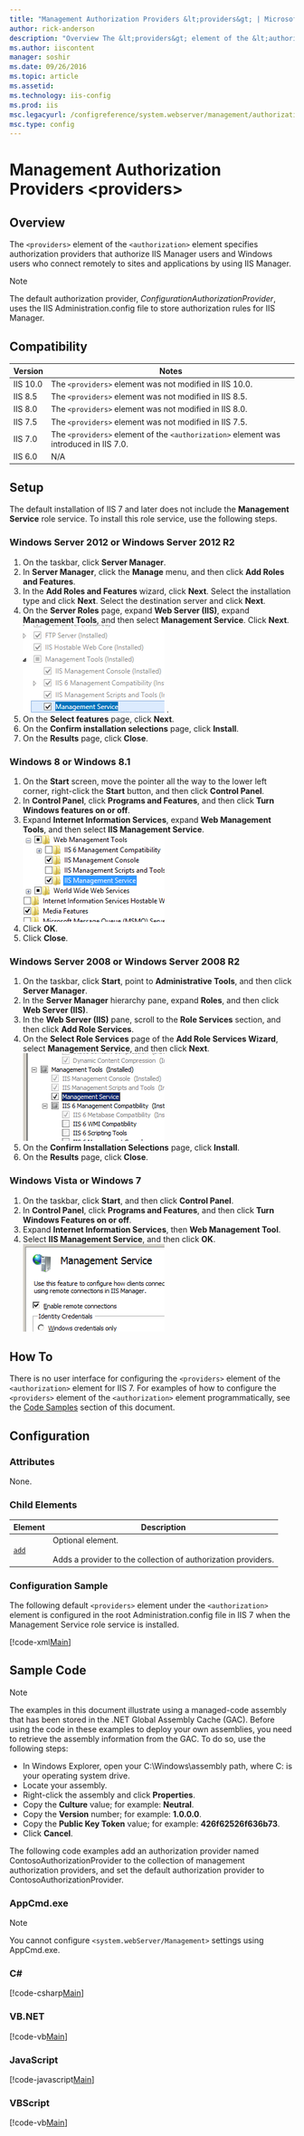```yaml
---
title: "Management Authorization Providers &lt;providers&gt; | Microsoft Docs"
author: rick-anderson
description: "Overview The &lt;providers&gt; element of the &lt;authorization&gt; element specifies authorization providers that authorize IIS Manager users and Windows us..."
ms.author: iiscontent
manager: soshir
ms.date: 09/26/2016
ms.topic: article
ms.assetid: 
ms.technology: iis-config
ms.prod: iis
msc.legacyurl: /configreference/system.webserver/management/authorization/providers
msc.type: config
---
```

Management Authorization Providers &lt;providers&gt;
====================
<a id="001"></a>
## Overview

The `<providers>` element of the `<authorization>` element specifies authorization providers that authorize IIS Manager users and Windows users who connect remotely to sites and applications by using IIS Manager.

> [!NOTE]
> The default authorization provider, *ConfigurationAuthorizationProvider*, uses the IIS Administration.config file to store authorization rules for IIS Manager.

<a id="002"></a>
## Compatibility

| Version | Notes |
| --- | --- |
| IIS 10.0 | The `<providers>` element was not modified in IIS 10.0. |
| IIS 8.5 | The `<providers>` element was not modified in IIS 8.5. |
| IIS 8.0 | The `<providers>` element was not modified in IIS 8.0. |
| IIS 7.5 | The `<providers>` element was not modified in IIS 7.5. |
| IIS 7.0 | The `<providers>` element of the `<authorization>` element was introduced in IIS 7.0. |
| IIS 6.0 | N/A |

<a id="003"></a>
## Setup

The default installation of IIS 7 and later does not include the **Management Service** role service. To install this role service, use the following steps.

### Windows Server 2012 or Windows Server 2012 R2

1. On the taskbar, click **Server Manager**.
2. In **Server Manager**, click the **Manage** menu, and then click **Add Roles and Features**.
3. In the **Add Roles and Features** wizard, click **Next**. Select the installation type and click **Next**. Select the destination server and click **Next**.
4. On the **Server Roles** page, expand **Web Server (IIS)**, expand **Management Tools**, and then select **Management Service**. Click **Next**.  
    [![](index/_static/image2.png)](index/_static/image1.png) .
5. On the **Select features** page, click **Next**.
6. On the **Confirm installation selections** page, click **Install**.
7. On the **Results** page, click **Close**.

### Windows 8 or Windows 8.1

1. On the **Start** screen, move the pointer all the way to the lower left corner, right-click the **Start** button, and then click **Control Panel**.
2. In **Control Panel**, click **Programs and Features**, and then click **Turn Windows features on or off**.
3. Expand **Internet Information Services**, expand **Web Management Tools**, and then select **IIS Management Service**.  
    [![](index/_static/image4.png)](index/_static/image3.png)
4. Click **OK**.
5. Click **Close**.

### Windows Server 2008 or Windows Server 2008 R2

1. On the taskbar, click **Start**, point to **Administrative Tools**, and then click **Server Manager**.
2. In the **Server Manager** hierarchy pane, expand **Roles**, and then click **Web Server (IIS)**.
3. In the **Web Server (IIS)** pane, scroll to the **Role Services** section, and then click **Add Role Services**.
4. On the **Select Role Services** page of the **Add Role Services Wizard**, select **Management Service**, and then click **Next**.  
    [![](index/_static/image6.png)](index/_static/image5.png)
5. On the **Confirm Installation Selections** page, click **Install**.
6. On the **Results** page, click **Close**.

### Windows Vista or Windows 7

1. On the taskbar, click **Start**, and then click **Control Panel**.
2. In **Control Panel**, click **Programs and Features**, and then click **Turn Windows Features on or off**.
3. Expand **Internet Information Services**, then **Web Management Tool**.
4. Select **IIS Management Service**, and then click **OK**.   
    [![](index/_static/image8.png)](index/_static/image7.png)
 
<a id="004"></a>
## How To

There is no user interface for configuring the `<providers>` element of the `<authorization>` element for IIS 7. For examples of how to configure the `<providers>` element of the `<authorization>` element programmatically, see the [Code Samples](#006) section of this document.

<a id="005"></a>
## Configuration

### Attributes

None.

### Child Elements

| Element | Description |
| --- | --- |
| [`add`](add.md) | Optional element.<br><br>Adds a provider to the collection of authorization providers. |

### Configuration Sample

The following default `<providers>` element under the `<authorization>` element is configured in the root Administration.config file in IIS 7 when the Management Service role service is installed.

[!code-xml[Main](index/samples/sample1.xml)]

<a id="006"></a>
## Sample Code

> [!NOTE]
> The examples in this document illustrate using a managed-code assembly that has been stored in the .NET Global Assembly Cache (GAC). Before using the code in these examples to deploy your own assemblies, you need to retrieve the assembly information from the GAC. To do so, use the following steps:

- In Windows Explorer, open your C:\Windows\assembly path, where C: is your operating system drive.
- Locate your assembly.
- Right-click the assembly and click **Properties**.
- Copy the **Culture** value; for example: **Neutral**.
- Copy the **Version** number; for example: **1.0.0.0**.
- Copy the **Public Key Token** value; for example: **426f62526f636b73**.
- Click **Cancel**.

The following code examples add an authorization provider named ContosoAuthorizationProvider to the collection of management authorization providers, and set the default authorization provider to ContosoAuthorizationProvider.

### AppCmd.exe

> [!NOTE]
> You cannot configure `<system.webServer/Management>` settings using AppCmd.exe.

### C#

[!code-csharp[Main](index/samples/sample2.cs)]

### VB.NET

[!code-vb[Main](index/samples/sample3.vb)]

### JavaScript

[!code-javascript[Main](index/samples/sample4.js)]

### VBScript

[!code-vb[Main](index/samples/sample5.vb)]